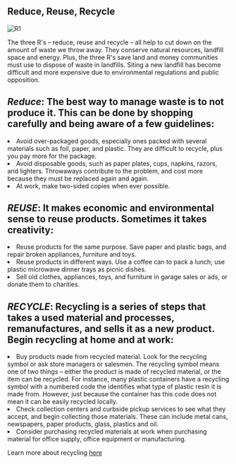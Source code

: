 ## Reduce, Reuse, Recycle
![R1](https://user-images.githubusercontent.com/59482454/71800212-708f0100-3092-11ea-812c-56183c59072f.jpg)
<p> The three R's – reduce, reuse and recycle – all help to cut down on the amount of waste we throw away. They conserve natural resources, landfill space and energy. Plus, the three R's save land and money communities must use to dispose of waste in landfills. Siting a new landfill has become difficult and more expensive due to environmental regulations and public opposition. </p>

## _Reduce_: The best way to manage waste is to not produce it. This can be done by shopping carefully and being aware of a few guidelines:

<li> Avoid over-packaged goods, especially ones packed with several materials such as foil, paper, and plastic. They are difficult to recycle, plus you pay more for the package. </li>
<li> Avoid disposable goods, such as paper plates, cups, napkins, razors, and lighters. Throwaways contribute to the problem, and cost more because they must be replaced again and again.</li>
<li> At work, make two-sided copies when ever possible. </li>

## _REUSE_:  It makes economic and environmental sense to reuse products. Sometimes it takes creativity:
<li> Reuse products for the same purpose. Save paper and plastic bags, and repair broken appliances, furniture and toys. </li>
<li> Reuse products in different ways. Use a coffee can to pack a lunch; use plastic microwave dinner trays as picnic dishes. </li>
<li> Sell old clothes, appliances, toys, and furniture in garage sales or ads, or donate them to charities. </li>

## _RECYCLE_:  Recycling is a series of steps that takes a used material and processes, remanufactures, and sells it as a new product. Begin recycling at home and at work:
<Li> Buy products made from recycled material. Look for the recycling symbol or ask store managers or salesmen. The recycling symbol means one of two things – either the product is made of recycled material, or the item can be recycled. For instance, many plastic containers have a recycling symbol with a numbered code the identifies what type of plastic resin it is made from. However, just because the container has this code does not mean it can be easily recycled locally.</li>
<li> Check collection centers and curbside pickup services to see what they accept, and begin collecting those materials. These can include metal cans, newspapers, paper products, glass, plastics and oil.</li>
<li> Consider purchasing recycled materials at work when purchasing material for office supply, office equipment or manufacturing.
  
  Learn more about recycling [here](https://www.epa.gov/recycle/recycling-basics)
